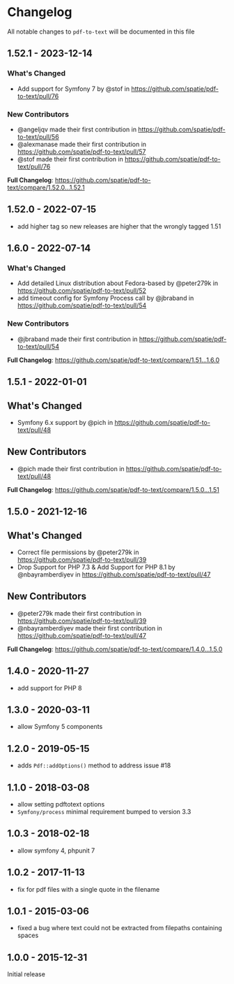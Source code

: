 # Changelog

All notable changes to `pdf-to-text` will be documented in this file

## 1.52.1 - 2023-12-14

### What's Changed

* Add support for Symfony 7 by @stof in https://github.com/spatie/pdf-to-text/pull/76

### New Contributors

* @angeljqv made their first contribution in https://github.com/spatie/pdf-to-text/pull/56
* @alexmanase made their first contribution in https://github.com/spatie/pdf-to-text/pull/57
* @stof made their first contribution in https://github.com/spatie/pdf-to-text/pull/76

**Full Changelog**: https://github.com/spatie/pdf-to-text/compare/1.52.0...1.52.1

## 1.52.0 - 2022-07-15

- add higher tag so new releases are higher that the wrongly tagged 1.51

## 1.6.0 - 2022-07-14

### What's Changed

- Add detailed Linux distribution about Fedora-based by @peter279k in https://github.com/spatie/pdf-to-text/pull/52
- add timeout config for Symfony Process call by @jbraband in https://github.com/spatie/pdf-to-text/pull/54

### New Contributors

- @jbraband made their first contribution in https://github.com/spatie/pdf-to-text/pull/54

**Full Changelog**: https://github.com/spatie/pdf-to-text/compare/1.51...1.6.0

## 1.5.1 - 2022-01-01

## What's Changed

- Symfony 6.x support by @pich in https://github.com/spatie/pdf-to-text/pull/48

## New Contributors

- @pich made their first contribution in https://github.com/spatie/pdf-to-text/pull/48

**Full Changelog**: https://github.com/spatie/pdf-to-text/compare/1.5.0...1.51

## 1.5.0 - 2021-12-16

## What's Changed

- Correct file permissions by @peter279k in https://github.com/spatie/pdf-to-text/pull/39
- Drop Support for PHP 7.3 & Add Support for PHP 8.1 by @nbayramberdiyev in https://github.com/spatie/pdf-to-text/pull/47

## New Contributors

- @peter279k made their first contribution in https://github.com/spatie/pdf-to-text/pull/39
- @nbayramberdiyev made their first contribution in https://github.com/spatie/pdf-to-text/pull/47

**Full Changelog**: https://github.com/spatie/pdf-to-text/compare/1.4.0...1.5.0

## 1.4.0 - 2020-11-27

- add support for PHP 8

## 1.3.0 - 2020-03-11

- allow Symfony 5 components

## 1.2.0 - 2019-05-15

- adds `Pdf::addOptions()` method to address issue #18

## 1.1.0 - 2018-03-08

- allow setting pdftotext options
- `Symfony/process` minimal requirement bumped to version 3.3

## 1.0.3 - 2018-02-18

- allow symfony 4, phpunit 7

## 1.0.2 - 2017-11-13

- fix for pdf files with a single quote in the filename

## 1.0.1 - 2015-03-06

- fixed a bug where text could not be extracted from filepaths containing spaces

## 1.0.0 - 2015-12-31

Initial release
